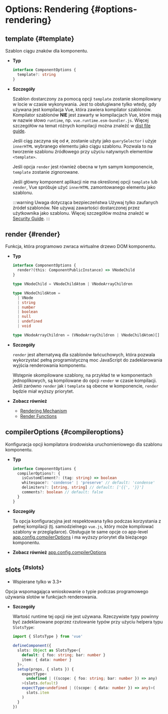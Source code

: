 # Options: Rendering {#options-rendering}

## template {#template}

Szablon ciągu znaków dla komponentu.

- **Typ**

  ```ts
  interface ComponentOptions {
    template?: string
  }
  ```

- **Szczegóły**

  Szablon dostarczony za pomocą opcji `template` zostanie skompilowany w locie w czasie wykonywania. Jest to obsługiwane tylko wtedy, gdy używana jest kompilacja Vue, która zawiera kompilator szablonów. Kompilator szablonów **NIE** jest zawarty w kompilacjach Vue, które mają w nazwie słowo `runtime`, np. `vue.runtime.esm-bundler.js`. Więcej szczegółów na temat różnych kompilacji można znaleźć w [dist file guide](https://github.com/vuejs/core/tree/main/packages/vue#which-dist-file-to-use).

  Jeśli ciąg zaczyna się od `#`, zostanie użyty jako `querySelector` i użyje `innerHTML` wybranego elementu jako ciągu szablonu. Pozwala to na tworzenie szablonu źródłowego przy użyciu natywnych elementów `<template>`.

  Jeśli opcja `render` jest również obecna w tym samym komponencie, `template` zostanie zignorowane.

  Jeśli główny komponent aplikacji nie ma określonej opcji `template` lub `render`, Vue spróbuje użyć `innerHTML` zamontowanego elementu jako szablonu.

  :::warning Uwaga dotycząca bezpieczeństwa
  Używaj tylko zaufanych źródeł szablonów. Nie używaj zawartości dostarczonej przez użytkownika jako szablonu. Więcej szczegółów można znaleźć w [Security Guide](/guide/best-practices/security#rule-no-1-never-use-non-trusted-templates).
  :::

## render {#render}

Funkcja, która programowo zwraca wirtualne drzewo DOM komponentu.

- **Typ**

  ```ts
  interface ComponentOptions {
    render?(this: ComponentPublicInstance) => VNodeChild
  }

  type VNodeChild = VNodeChildAtom | VNodeArrayChildren

  type VNodeChildAtom =
    | VNode
    | string
    | number
    | boolean
    | null
    | undefined
    | void

  type VNodeArrayChildren = (VNodeArrayChildren | VNodeChildAtom)[]
  ```

- **Szczegóły**

  `render` jest alternatywą dla szablonów łańcuchowych, która pozwala wykorzystać pełną programistyczną moc JavaScript do zadeklarowania wyjścia renderowania komponentu.

  Wstępnie skompilowane szablony, na przykład te w komponentach jednoplikowych, są kompilowane do opcji `render` w czasie kompilacji. Jeśli zarówno `render` jak i `template` są obecne w komponencie, `render` będzie miał wyższy priorytet.

- **Zobacz również**
  - [Rendering Mechanism](/guide/extras/rendering-mechanism)
  - [Render Functions](/guide/extras/render-function)

## compilerOptions {#compileroptions}

Konfiguracja opcji kompilatora środowiska uruchomieniowego dla szablonu komponentu.

- **Typ**

  ```ts
  interface ComponentOptions {
    compilerOptions?: {
      isCustomElement?: (tag: string) => boolean
      whitespace?: 'condense' | 'preserve' // default: 'condense'
      delimiters?: [string, string] // default: ['{{', '}}']
      comments?: boolean // default: false
    }
  }
  ```

- **Szczegóły**

  Ta opcja konfiguracyjna jest respektowana tylko podczas korzystania z pełnej kompilacji (tj. samodzielnego `vue.js`, który może kompilować szablony w przeglądarce). Obsługuje te same opcje co app-level [app.config.compilerOptions](/api/application#app-config-compileroptions) i ma wyższy priorytet dla bieżącego komponentu.

- **Zobacz również** [app.config.compilerOptions](/api/application#app-config-compileroptions)

## slots<sup class="vt-badge ts"/> {#slots}

- Wspierane tylko w 3.3+

Opcja wspomagająca wnioskowanie o typie podczas programowego używania slotów w funkcjach renderowania.

- **Szczegóły**

  Wartość runtime tej opcji nie jest używana. Rzeczywiste typy powinny być zadeklarowane poprzez rzutowanie typów przy użyciu helpera typu `SlotsType`:

  ```ts
  import { SlotsType } from 'vue'

  defineComponent({
    slots: Object as SlotsType<{
      default: { foo: string; bar: number }
      item: { data: number }
    }>,
    setup(props, { slots }) {
      expectType<
        undefined | ((scope: { foo: string; bar: number }) => any)
      >(slots.default)
      expectType<undefined | ((scope: { data: number }) => any)>(
        slots.item
      )
    }
  })
  ```
